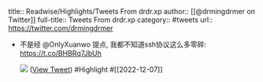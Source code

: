 title:: Readwise/Highlights/Tweets From drdr.xp
author:: [[@drmingdrmer on Twitter]]
full-title:: Tweets From drdr.xp
category:: #tweets
url:: https://twitter.com/drmingdrmer

- 不是经 @OnlyXuanwo 提点, 我都不知道ssh协议这么多零碎: https://t.co/BHBRq7JbUh 
  
  ![](https://pbs.twimg.com/media/FjTU5QwaAAA5LF1.jpg) ([View Tweet](https://twitter.com/drmingdrmer/status/1600138206028402689)) #Highlight #[[2022-12-07]]